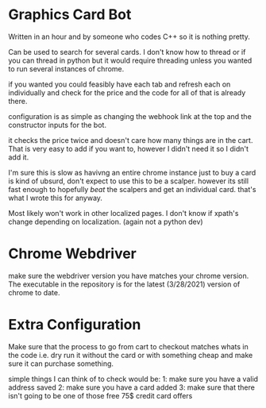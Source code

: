 # Graphics Card Bot
Written in an hour and by someone who codes C++ so it is nothing pretty.

Can be used to search for several cards. I don't know how to thread or if you can thread in python but it would require threading unless you wanted to run several instances of chrome.

if you wanted you could feasibly have each tab and refresh each on individually and check for the price and the code for all of that is already there.

configuration is as simple as changing the webhook link at the top and the constructor inputs for the bot.

it checks the price twice and doesn't care how many things are in the cart. That is very easy to add if you want to, however I didn't need it so I didn't add it.

I'm sure this is slow as havivng an entire chrome instance just to buy a card is kind of ubsurd, don't expect to use this to be a scalper. however its still fast enough to hopefully *beat* the scalpers and get an individual card. that's what I wrote this for anyway.

Most likely won't work in other localized pages. I don't know if xpath's change depending on localization. (again not a python dev)

# Chrome Webdriver

make sure the webdriver version you have matches your chrome version. The executable in the repository is for the latest (3/28/2021) version of chrome to date.

# Extra Configuration 

Make sure that the process to go from cart to checkout matches whats in the code i.e. dry run it without the card or with something cheap and make sure it can purchase something.

simple things I can think of to check would be:
    1: make sure you have a valid address saved
    2: make sure you have a card added
    3: make sure that there isn't going to be one of those free 75$ credit card offers


